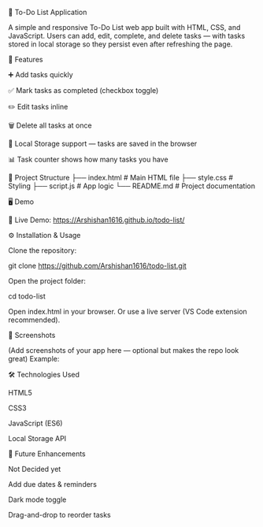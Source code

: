 📝 To-Do List Application

A simple and responsive To-Do List web app built with HTML, CSS, and JavaScript.
Users can add, edit, complete, and delete tasks — with tasks stored in local storage so they persist even after refreshing the page.

🚀 Features

➕ Add tasks quickly

✅ Mark tasks as completed (checkbox toggle)

✏️ Edit tasks inline

🗑️ Delete all tasks at once

💾 Local Storage support — tasks are saved in the browser

📊 Task counter shows how many tasks you have

📂 Project Structure
├── index.html      # Main HTML file
├── style.css       # Styling
├── script.js       # App logic
└── README.md       # Project documentation

🖥️ Demo

🔗 Live Demo: https://Arshishan1616.github.io/todo-list/

⚙️ Installation & Usage

Clone the repository:

git clone https://github.com/Arshishan1616/todo-list.git


Open the project folder:

cd todo-list


Open index.html in your browser.
Or use a live server (VS Code extension recommended).

📸 Screenshots

(Add screenshots of your app here — optional but makes the repo look great)
Example:


🛠️ Technologies Used

HTML5

CSS3

JavaScript (ES6)

Local Storage API

📌 Future Enhancements

Not Decided yet

Add due dates & reminders

Dark mode toggle

Drag-and-drop to reorder tasks
